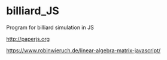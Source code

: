 # billiard_JS
Program for billiard simulation in JS

http://paperjs.org

https://www.robinwieruch.de/linear-algebra-matrix-javascript/
